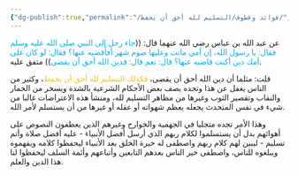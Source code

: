 ```yaml
---
{"dg-publish":true,"permalink":"/فوائد وقطوف/التسليم لله أحق أن يحفظ/","noteIcon":"✨"}
---
```


عن عبد الله بن عباس رضي الله عنهما قال: ((<font color="#00b0f0">جاء رجل إلى النبي صلى الله عليه وسلم فقال: يا رسول الله، إن أمي ماتت وعليها صوم شهر أفأقضيه عنها؟ فقال: لو كان على أمك دين أكنت قاضيه عنها؟ قال: نعم قال: فدين الله أحق أن يقضى</font>)) متفق عليه.

قلت: مثلما أن دين الله أحق أن يقضى، <font color="#ffc000">فكذلك التسليم لله أحق أن يحفظ</font>، وكثير من الناس يغفل عن هذا وتجده يصف بعض الأحكام الشرعية بالشدة ويسخر من الخمار والنقاب وتقصير الثوب وغيرها من مظاهر التسليم لله، ومنشأ هذه الاعتراضات غالبا من شيء في نفس المتحدث يجعله يعظم شهواته أو عقله أو غيرها من أن يستسلم لأمر الله.

وهذا الأمر تجده متجليا في الجهمية والخوارج وغيرهم الذين يعطفون النصوص على أهوائهم بدل أن يستسلموا لكلام ربهم الذي أرسل أفضل الأنبياء - عليه أفضل صلاة وأتم تسليم - ليبين لهم كلام ربهم واصطفى له خيرة الخلق بعد الأنبياء ليحفظوا كلامه ويفهموه ويبلغوه للناس، واصطفى خير الناس بعدهم التابعين وأتباعهم وأئمة السلف ليحفظوا لنا هذا الدين والعلم. 


